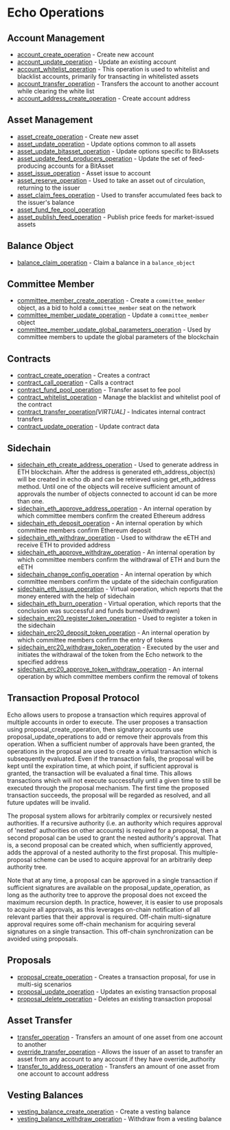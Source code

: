 # Echo Operations

## Account Management

* [account_create_operation](account-management.md#account_create_operation) - Create new account
* [account_update_operation](account-management.md#account_update_operation) - Update an existing account
* [account_whitelist_operation](account-management.md#account_whitelist_operation) - This operation is used to whitelist and blacklist accounts, primarily for transacting in whitelisted assets
* [account_transfer_operation](account-management.md#account_transfer_operation) - Transfers the account to another account while clearing the white list
* [account_address_create_operation](account-management.md#account_address_create_operation) - Create account address

## Asset Management

* [asset_create_operation](asset-management.md#asset_create_operation) - Create new asset
* [asset_update_operation](asset-management.md#asset_update_operation) - Update options common to all assets
* [asset_update_bitasset_operation](asset-management.md#asset_update_bitasset_operation) - Update options specific to BitAssets
* [asset_update_feed_producers_operation](asset-management.md#asset_update_feed_producers_operation) - Update the set of feed-producing accounts for a BitAsset
* [asset_issue_operation](asset-management.md#asset_issue_operation) - Asset issue to account
* [asset_reserve_operation](asset-management.md#asset_reserve_operation) - Used to take an asset out of circulation, returning to the issuer
* [asset_claim_fees_operation](asset-management.md#asset_claim_fees_operation) - Used to transfer accumulated fees back to the issuer's balance
* [asset_fund_fee_pool_operation](asset-management.md#asset_fund_fee_pool_operation)
* [asset_publish_feed_operation](asset-management.md#asset_publish_feed_operation) - Publish price feeds for market-issued assets

## Balance Object

* [balance_claim_operation](balance-object.md#balance_claim_operation) - Claim a balance in a `balance_object`

## Committee Member

* [committee_member_create_operation](committee-member.md#committee_member_create_operation) - Create a `committee_member` object, as a bid to hold a `committee_member` seat on the network
* [committee_member_update_operation](committee-member.md#committee_member_update_operation) - Update a `committee_member` object
* [committee_member_update_global_parameters_operation](committee-member.md#committee_member_update_global_parameters_operation) - Used by committee members to update the global parameters of the blockchain

## Contracts

* [contract_create_operation](contracts.md#contract_create_operation) - Creates a contract
* [contract_call_operation](contracts.md#contract_call_operation) - Calls a contract
* [contract_fund_pool_operation](contracts.md#contract_fund_pool_operation) - Transfer asset to fee pool
* [contract_whitelist_operation](contracts.md#contract_whitelist_operation) - Manage the blacklist and whitelist pool of the contract
* [contract_transfer_operation](contracts.md#contract_transfer_operation)*[VIRTUAL]* - Indicates internal contract transfers
* [contract_update_operation](contracts.md#contract_update_operation) - Update contract data

## Sidechain

* [sidechain_eth_create_address_operation](contracts.md#sidechain_eth_create_address_operation) - Used to generate address in ETH blockchain. After the address is generated eth_address_object(s) will be created in echo db and can be retrieved using get_eth_address method. Until one of the objects will receive sufficient amount of approvals the number of objects connected to account id can be more than one.
* [sidechain_eth_approve_address_operation](contracts.md#sidechain_eth_approve_address_operation) - An internal operation by which committee members confirm the created  Ethereum address
* [sidechain_eth_deposit_operation](contracts.md#sidechain_eth_deposit_operation) - An internal operation by which committee members confirm Ethereum deposit
* [sidechain_eth_withdraw_operation](contracts.md#sidechain_eth_withdraw_operation) - Used to withdraw the eETH and receive ETH to provided address
* [sidechain_eth_approve_withdraw_operation](contracts.md#sidechain_eth_approve_withdraw_operation) - An internal operation by which committee members confirm the withdrawal of ETH and burn the eETH
* [sidechain_change_config_operation](contracts.md#sidechain_change_config_operation) - An internal operation by which committee members confirm the update of the sidechain configuration
* [sidechain_eth_issue_operation](contracts.md#sidechain_eth_issue_operation) - Virtual operation, which reports that the money entered with the help of sidechain
* [sidechain_eth_burn_operation](contracts.md#sidechain_eth_burn_operation) - Virtual operation, which reports that the conclusion was successful and funds burned(withdrawn)
* [sidechain_erc20_register_token_operation](contracts.md#sidechain_erc20_register_token_operation) - Used to register a token in the sidechain
* [sidechain_erc20_deposit_token_operation](contracts.md#sidechain_erc20_deposit_token_operation) - An internal operation by which committee members confirm the entry of tokens
* [sidechain_erc20_withdraw_token_operation](contracts.md#sidechain_erc20_withdraw_token_operation) - Executed by the user and initiates the withdrawal of the token from the Echo network to the specified address
* [sidechain_erc20_approve_token_withdraw_operation](contracts.md#sidechain_erc20_approve_token_withdraw_operation) - An internal operation by which committee members confirm the removal of tokens

## Transaction Proposal Protocol

Echo allows users to propose a transaction which requires approval of multiple accounts in order to execute.
The user proposes a transaction using proposal_create_operation, then signatory accounts use
proposal_update_operations to add or remove their approvals from this operation. When a sufficient number of
approvals have been granted, the operations in the proposal are used to create a virtual transaction which is
subsequently evaluated. Even if the transaction fails, the proposal will be kept until the expiration time, at
which point, if sufficient approval is granted, the transaction will be evaluated a final time. This allows
transactions which will not execute successfully until a given time to still be executed through the proposal
mechanism. The first time the proposed transaction succeeds, the proposal will be regarded as resolved, and all
future updates will be invalid.

The proposal system allows for arbitrarily complex or recursively nested authorities. If a recursive authority
(i.e. an authority which requires approval of 'nested' authorities on other accounts) is required for a
proposal, then a second proposal can be used to grant the nested authority's approval. That is, a second
proposal can be created which, when sufficiently approved, adds the approval of a nested authority to the first
proposal. This multiple-proposal scheme can be used to acquire approval for an arbitrarily deep authority tree.

Note that at any time, a proposal can be approved in a single transaction if sufficient signatures are available
on the proposal_update_operation, as long as the authority tree to approve the proposal does not exceed the
maximum recursion depth. In practice, however, it is easier to use proposals to acquire all approvals, as this
leverages on-chain notification of all relevant parties that their approval is required. Off-chain
multi-signature approval requires some off-chain mechanism for acquiring several signatures on a single
transaction. This off-chain synchronization can be avoided using proposals.

## Proposals

* [proposal_create_operation](proposals.md#proposal_create_operation) - Creates a transaction proposal, for use in multi-sig scenarios
* [proposal_update_operation](proposals.md#proposal_update_operation) - Updates an existing transaction proposal
* [proposal_delete_operation](proposals.md#proposal_delete_operation) - Deletes an existing transaction proposal

## Asset Transfer

* [transfer_operation](asset-transfer.md#transfer_operation) - Transfers an amount of one asset from one account to another
* [override_transfer_operation](asset-transfer.md#override_transfer_operation) - Allows the issuer of an asset to transfer an asset from any account to any account if they have override_authority
* [transfer_to_address_operation](asset-transfer.md#transfer_to_address_operation) - Transfers an amount of one asset from one account to account address

## Vesting Balances

* [vesting_balance_create_operation](vesting-balances.md#vesting_balance_create_operation) - Create a vesting balance
* [vesting_balance_withdraw_operation](vesting-balances.md#vesting_balance_withdraw_operation) - Withdraw from a vesting balance
